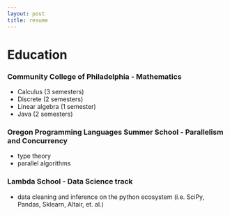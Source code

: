 ```yaml
---
layout: post
title: resume
---
```

# Education
### Community College of Philadelphia - Mathematics
- Calculus (3 semesters)
- Discrete (2 semesters)
- Linear algebra (1 semester)
- Java (2 semesters)
### Oregon Programming Languages Summer School - Parallelism and Concurrency
- type theory
- parallel algorithms
### Lambda School - Data Science track
- data cleaning and inference on the python ecosystem (i.e. SciPy, Pandas, Sklearn, Altair, et. al.)
